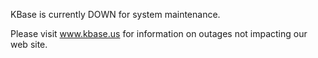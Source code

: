 KBase is currently DOWN for system maintenance.

Please visit <a href="https://www.kbase.us">www.kbase.us</a> for information on outages not impacting our web site.
